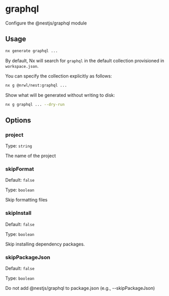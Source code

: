 # graphql

Configure the @nestjs/graphql module

## Usage

```bash
nx generate graphql ...
```

By default, Nx will search for `graphql` in the default collection provisioned in `workspace.json`.

You can specify the collection explicitly as follows:

```bash
nx g @nrwl/nest:graphql ...
```

Show what will be generated without writing to disk:

```bash
nx g graphql ... --dry-run
```

## Options

### project

Type: `string`

The name of the project

### skipFormat

Default: `false`

Type: `boolean`

Skip formatting files

### skipInstall

Default: `false`

Type: `boolean`

Skip installing dependency packages.

### skipPackageJson

Default: `false`

Type: `boolean`

Do not add @nestjs/graphql to package.json (e.g., --skipPackageJson)
